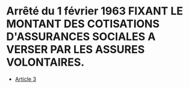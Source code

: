 # Arrêté du 1 février 1963 FIXANT LE MONTANT DES COTISATIONS D'ASSURANCES SOCIALES A VERSER PAR LES ASSURES VOLONTAIRES.

- [Article 3](article-3.md)
